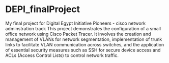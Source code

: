 # DEPI_finalProject
My final project for Digital Egypt Initiative Pioneers - cisco network adminstration track
This project demonstrates the configuration of a small office network using Cisco Packet Tracer. It involves the creation and management of VLANs for network segmentation, implementation of trunk links to facilitate VLAN communication across switches, and the application of essential security measures such as SSH for secure device access and ACLs (Access Control Lists) to control network traffic.
